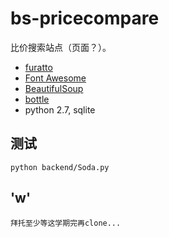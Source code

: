 # bs-pricecompare

比价搜索站点（页面？）。

* [furatto](http://icalialabs.github.io/furatto/)
* [Font Awesome](http://fortawesome.github.io/Font-Awesome/)
* [BeautifulSoup](http://www.crummy.com/software/BeautifulSoup/)
* [bottle](http://bottlepy.org/)
* python 2.7, sqlite

## 测试

    python backend/Soda.py

## 'w'

    拜托至少等这学期完再clone...